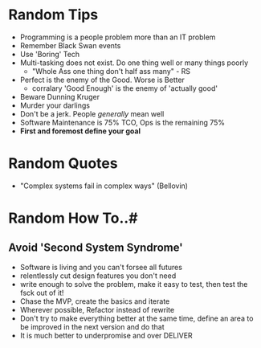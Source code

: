 # Random Tips #
 * Programming is a people problem more than an IT problem
 * Remember Black Swan events
 * Use 'Boring' Tech
 * Multi-tasking does not exist. Do one thing well or many things poorly
   * "Whole Ass one thing don't half ass many" - RS
 * Perfect is the enemy of the Good. Worse is Better
   * corralary 'Good Enough' is the enemy of 'actually good'
 * Beware Dunning Kruger
 * Murder your darlings
 * Don't be a jerk. People *generally* mean well
 * Software Maintenance is 75% TCO, Ops is the remaining 75%
 * **First and foremost define your goal**
 
 # Random Quotes #
 * "Complex systems fail in complex ways" (Bellovin)

# Random How To..#
## Avoid 'Second System Syndrome'
* Software is living and you can't forsee all futures
* relentlessly cut design features you don't need
* write enough to solve the problem, make it easy to test, then test the fsck out of it!
* Chase the MVP, create the basics and iterate
* Wherever possible, Refactor instead of rewrite
* Don't try to make everything better at the same time, define an area to be improved in the next version and do that
* It is much better to underpromise and over DELIVER